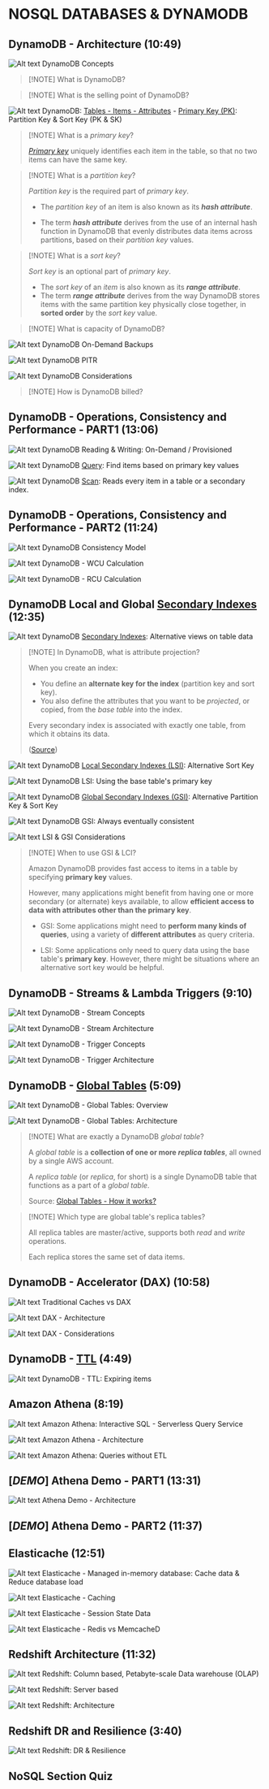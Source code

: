 # NOSQL DATABASES & DYNAMODB

## DynamoDB - Architecture (10:49)

![Alt text](<images/Screenshot from 2023-10-15 15-11-56.png>)
DynamoDB Concepts

> [!NOTE] What is DynamoDB?

> [!NOTE] What is the selling point of DynamoDB?

![Alt text](../2200-NOSQL_DATABASES_DYNAMODB/00_LEARNINGAIDS/DynamoDBArch-1.png)
DynamoDB: [Tables - Items - Attributes](https://docs.aws.amazon.com/amazondynamodb/latest/developerguide/HowItWorks.CoreComponents.html#HowItWorks.CoreComponents.TablesItemsAttributes) -  [Primary Key (PK)](https://docs.aws.amazon.com/amazondynamodb/latest/developerguide/HowItWorks.CoreComponents.html#HowItWorks.CoreComponents.PrimaryKey): Partition Key & Sort Key (PK & SK)

> [!NOTE] What is a *primary key*?
>
> [*Primary key*](https://docs.aws.amazon.com/amazondynamodb/latest/developerguide/HowItWorks.CoreComponents.html#HowItWorks.CoreComponents.PrimaryKey) uniquely identifies each item in the table, so that no two items can have the same key.

> [!NOTE] What is a *partition key*?
>
> *Partition key* is the required part of *primary key*.
>
> - The *partition key* of an item is also known as its ***hash attribute***.
>
> - The term ***hash attribute*** derives from the use of an internal hash function in DynamoDB that evenly distributes data items across partitions, based on their *partition key* values.

> [!NOTE] What is a *sort key*?
>
> *Sort key* is an optional part of *primary key*.
>
> - The *sort key* of an *item* is also known as its ***range attribute***.
> - The term ***range attribute*** derives from the way DynamoDB stores items with the same partition key physically close together, in **sorted order** by the *sort key* value.

> [!NOTE] What is capacity of DynamoDB?

![Alt text](../2200-NOSQL_DATABASES_DYNAMODB/00_LEARNINGAIDS/DynamoDBArch-2.png)
DynamoDB On-Demand Backups

![Alt text](../2200-NOSQL_DATABASES_DYNAMODB/00_LEARNINGAIDS/DynamoDBArch-3.png)
DynamoDB PITR

![Alt text](<images/Screenshot from 2023-10-15 15-19-45.png>)
DynamoDB Considerations

> [!NOTE] How is DynamoDB billed?

## DynamoDB - Operations, Consistency and Performance - PART1 (13:06)

![Alt text](<images/Screenshot from 2023-10-15 16-43-53.png>)
DynamoDB Reading & Writing: On-Demand / Provisioned

![Alt text](../2200-NOSQL_DATABASES_DYNAMODB/00_LEARNINGAIDS/DynamoDB-Perf-1.png)
DynamoDB [Query](https://docs.aws.amazon.com/amazondynamodb/latest/developerguide/Query.html): Find items based on primary key values

![Alt text](../2200-NOSQL_DATABASES_DYNAMODB/00_LEARNINGAIDS/DynamoDB-Perf-2.png)
DynamoDB [Scan](https://docs.aws.amazon.com/amazondynamodb/latest/developerguide/Scan.html): Reads every item in a table or a secondary index.

## DynamoDB - Operations, Consistency and Performance - PART2 (11:24)

![Alt text](../2200-NOSQL_DATABASES_DYNAMODB/00_LEARNINGAIDS/DynamoDB-Consistency.png)
DynamoDB Consistency Model

![Alt text](<images/Screenshot from 2023-10-15 17-59-43.png>)
DynamoDB - WCU Calculation

![Alt text](<images/Screenshot from 2023-10-15 18-00-47.png>)
DynamoDB - RCU Calculation

## DynamoDB Local and Global [Secondary Indexes](https://docs.aws.amazon.com/amazondynamodb/latest/developerguide/HowItWorks.CoreComponents.html#HowItWorks.CoreComponents.SecondaryIndexes) (12:35)

![Alt text](<images/Screenshot from 2023-10-15 18-05-50.png>)
DynamoDB [Secondary Indexes](https://docs.aws.amazon.com/amazondynamodb/latest/developerguide/SecondaryIndexes.html): Alternative views on table data

> [!NOTE] In DynamoDB, what is attribute projection?
>
> When you create an index:
>
> - You define an **alternate key for the index** (partition key and sort key).
> - You also define the attributes that you want to be *projected*,  or copied, from the *base table* into the index.
>
> Every secondary index is associated with exactly one table, from which it obtains its data.
>
> ([Source](https://docs.aws.amazon.com/amazondynamodb/latest/developerguide/SecondaryIndexes.html))

![Alt text](<images/Screenshot from 2023-10-15 18-12-20.png>)
DynamoDB [Local Secondary Indexes (LSI)](https://docs.aws.amazon.com/amazondynamodb/latest/developerguide/LSI.html): Alternative Sort Key

![Alt text](../2200-NOSQL_DATABASES_DYNAMODB/00_LEARNINGAIDS/DynamoDB-Indexes-1.png)
DynamoDB LSI: Using the base table's primary key

![Alt text](<images/Screenshot from 2023-10-15 18-16-53.png>)
DynamoDB [Global Secondary Indexes (GSI)](https://docs.aws.amazon.com/amazondynamodb/latest/developerguide/GSI.html): Alternative Partition Key & Sort Key

![Alt text](../2200-NOSQL_DATABASES_DYNAMODB/00_LEARNINGAIDS/DynamoDB-Indexes-2.png)
DynamoDB GSI: Always eventually consistent

![Alt text](<images/Screenshot from 2023-10-15 18-20-14.png>)
LSI & GSI Considerations

> [!NOTE] When to use GSI & LCI?
>
> Amazon DynamoDB provides fast access to items in a table by specifying **primary key** values.
>
> However, many applications might benefit from having one or more secondary (or alternate) keys available, to allow **efficient access to data with attributes other than the primary key**.
>
> - GSI: Some applications might need to **perform many kinds of queries**, using a variety of **different attributes** as query criteria.
>
> - LSI: Some applications only need to query data using the base table's **primary key**. However, there might be situations where an alternative sort key would be helpful.

## DynamoDB - Streams & Lambda Triggers (9:10)

![Alt text](<images/Screenshot from 2023-10-15 20-31-44.png>)
DynamoDB - Stream Concepts

![Alt text](../2200-NOSQL_DATABASES_DYNAMODB/00_LEARNINGAIDS/DynamoDBStreams-and-Triggers-1.png)
DynamoDB - Stream Architecture

![Alt text](<images/Screenshot from 2023-10-15 20-37-22.png>)
DynamoDB - Trigger Concepts

![Alt text](../2200-NOSQL_DATABASES_DYNAMODB/00_LEARNINGAIDS/DynamoDBStreams-and-Triggers-2.png)
DynamoDB - Trigger Architecture

## DynamoDB - [Global Tables](https://docs.aws.amazon.com/amazondynamodb/latest/developerguide/GlobalTables.html) (5:09)

![Alt text](<images/Screenshot from 2023-10-15 20-46-05.png>)
DynamoDB - Global Tables: Overview

![Alt text](../2200-NOSQL_DATABASES_DYNAMODB/00_LEARNINGAIDS/DynamoDB-Globaltables-1.png)
DynamoDB - Global Tables: Architecture

> [!NOTE] What are exactly a DynamoDB *global table*?
>
> A *global table* is a **collection of one or more *replica tables***, all owned by a single AWS account.
>
> A *replica table* (or *replica*, for short) is a single DynamoDB table that functions as a part of a *global table*.
>
> Source: [Global Tables - How it works?](https://docs.aws.amazon.com/amazondynamodb/latest/developerguide/V2globaltables_HowItWorks.html)

> [!NOTE] Which type are global table's replica tables?
>
> All replica tables are master/active, supports both *read* and *write* operations.
>
> Each replica stores the same set of data items.

## DynamoDB - Accelerator (DAX) (10:58)

![Alt text](../2200-NOSQL_DATABASES_DYNAMODB/00_LEARNINGAIDS/DynamoDB-DAX-1.png)
Traditional Caches vs DAX

![Alt text](../2200-NOSQL_DATABASES_DYNAMODB/00_LEARNINGAIDS/DynamoDB-DAX-2.png)
DAX - Architecture

![Alt text](<images/Screenshot from 2023-10-15 21-23-10.png>)
DAX - Considerations

## DynamoDB - [TTL](https://docs.aws.amazon.com/amazondynamodb/latest/developerguide/TTL.html) (4:49)

![Alt text](../2200-NOSQL_DATABASES_DYNAMODB/00_LEARNINGAIDS/DynamoDB-TTL-1.png)
DynamoDB - TTL: Expiring items

## Amazon Athena (8:19)

![Alt text](<images/Screenshot from 2023-10-15 23-47-09.png>)
Amazon Athena: Interactive SQL - Serverless Query Service

![Alt text](../2200-NOSQL_DATABASES_DYNAMODB/00_LEARNINGAIDS/AmazonAthena.png)
Amazon Athena - Architecture

![Alt text](<images/Screenshot from 2023-10-15 23-56-14.png>)
Amazon Athena: Queries without ETL

## [*DEMO*] Athena Demo - PART1 (13:31)

![Alt text](<images/Screenshot from 2023-10-16 10-01-31.png>)
Athena Demo - Architecture

## [*DEMO*] Athena Demo - PART2 (11:37)

## Elasticache (12:51)

![Alt text](<images/Screenshot from 2023-10-16 10-21-12.png>)
Elasticache - Managed in-memory database: Cache data & Reduce database load

![Alt text](../2200-NOSQL_DATABASES_DYNAMODB/00_LEARNINGAIDS/Elasticache-1.png)
Elasticache - Caching

![Alt text](../2200-NOSQL_DATABASES_DYNAMODB/00_LEARNINGAIDS/Elasticache-2.png)
Elasticache - Session State Data

![Alt text](<images/Screenshot from 2023-10-16 10-56-15.png>)
Elasticache - Redis vs MemcacheD

## Redshift Architecture (11:32)

![Alt text](<images/Screenshot from 2023-10-16 11-29-12.png>)
Redshift: Column based, Petabyte-scale Data warehouse (OLAP)

![Alt text](<images/Screenshot from 2023-10-16 11-31-44.png>)
Redshift: Server based

![Alt text](../2200-NOSQL_DATABASES_DYNAMODB/00_LEARNINGAIDS/Redshift-Architecture.png)
Redshift: Architecture

## Redshift DR and Resilience (3:40)

![Alt text](../2200-NOSQL_DATABASES_DYNAMODB/00_LEARNINGAIDS/Redshift-DRandResilience.png)
Redshift: DR & Resilience

## NoSQL Section Quiz
